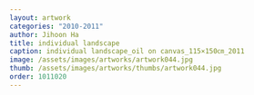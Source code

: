 ```yaml
---
layout: artwork
categories: "2010-2011"
author: Jihoon Ha
title: individual landscape
caption: individual landscape_oil on canvas_115×150㎝_2011
image: /assets/images/artworks/artwork044.jpg
thumb: /assets/images/artworks/thumbs/artwork044.jpg
order: 1011020
---
```

